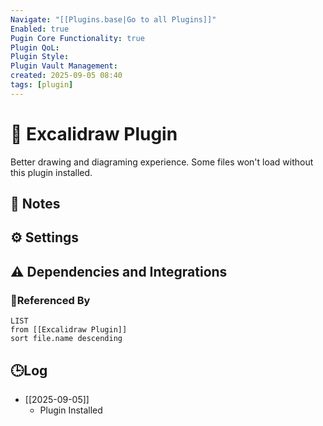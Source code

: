 ```yaml
---
Navigate: "[[Plugins.base|Go to all Plugins]]"
Enabled: true
Pugin Core Functionality: true
Plugin QoL:
Plugin Style:
Plugin Vault Management:
created: 2025-09-05 08:40
tags: [plugin]
---
```

# 🔌 Excalidraw Plugin

Better drawing and diagraming experience. Some files won't load without this plugin installed.

## 📝 Notes

## ⚙️ Settings

## ⚠️ Dependencies and Integrations

### 🔗Referenced By

```dataview
LIST
from [[Excalidraw Plugin]]
sort file.name descending
```

## 🕒Log

- [[2025-09-05]]
	- Plugin Installed
